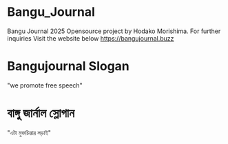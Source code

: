 # Bangu_Journal
Bangu Journal 2025 Opensource project by Hodako Morishima. For further inquiries  Visit the website below https://bangujournal.buzz

# Bangujournal Slogan 
"we promote free speech"

# বাঙ্গু জার্নাল স্লোগান
"এটা মুক্তচিন্তার লড়াই"
